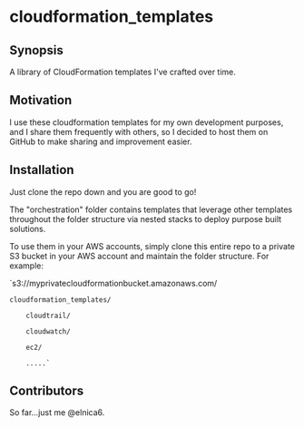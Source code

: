 # cloudformation_templates

## Synopsis

A library of CloudFormation templates I've crafted over time. 

## Motivation

I use these cloudformation templates for my own development purposes, and I share them frequently with others, so I decided to host them on GitHub to make sharing and improvement easier.

## Installation

Just clone the repo down and you are good to go!

The "orchestration" folder contains templates that leverage other templates throughout the folder structure via nested stacks to deploy purpose built solutions.

To use them in your AWS accounts, simply clone this entire repo to a private S3 bucket in your AWS account and maintain the folder structure. For example:

`s3://myprivatecloudformationbucket.amazonaws.com/

	cloudformation_templates/

		cloudtrail/

		cloudwatch/

		ec2/

		.....`



## Contributors

So far...just me @elnica6.
